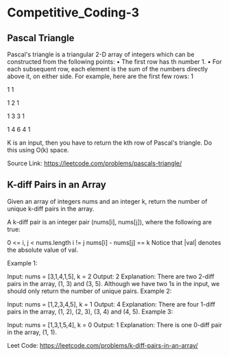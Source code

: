 # Competitive_Coding-3

## Pascal Triangle
Pascal's triangle is a triangular 2-D array of integers which can be constructed from the following points:
•	The first row has th number 1.
•	For each subsequent row, each element is the sum of the numbers directly above it, on either side.
For example, here are the first few rows:
   1



   1 1



  1 2 1



 1 3 3 1



1 4 6 4 1

K is an input, then you have to return the kth row of Pascal's triangle. Do this using O(k) space.

Source Link: https://leetcode.com/problems/pascals-triangle/

## K-diff Pairs in an Array
Given an array of integers nums and an integer k, return the number of unique k-diff pairs in the array.

A k-diff pair is an integer pair (nums[i], nums[j]), where the following are true:

0 <= i, j < nums.length
i != j
nums[i] - nums[j] == k
Notice that |val| denotes the absolute value of val.

 

Example 1:

Input: nums = [3,1,4,1,5], k = 2
Output: 2
Explanation: There are two 2-diff pairs in the array, (1, 3) and (3, 5).
Although we have two 1s in the input, we should only return the number of unique pairs.
Example 2:

Input: nums = [1,2,3,4,5], k = 1
Output: 4
Explanation: There are four 1-diff pairs in the array, (1, 2), (2, 3), (3, 4) and (4, 5).
Example 3:

Input: nums = [1,3,1,5,4], k = 0
Output: 1
Explanation: There is one 0-diff pair in the array, (1, 1).

Leet Code: https://leetcode.com/problems/k-diff-pairs-in-an-array/